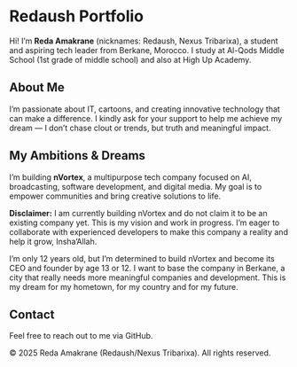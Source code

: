 # Redaush Portfolio

Hi! I’m **Reda Amakrane** (nicknames: Redaush, Nexus Tribarixa), a student and aspiring tech leader from Berkane, Morocco. I study at Al-Qods Middle School (1st grade of middle school) and also at High Up Academy.

## About Me

I’m passionate about IT, cartoons, and creating innovative technology that can make a difference. I kindly ask for your support to help me achieve my dream — I don’t chase clout or trends, but truth and meaningful impact.

## My Ambitions & Dreams

I’m building **nVortex**, a multipurpose tech company focused on AI, broadcasting, software development, and digital media. My goal is to empower communities and bring creative solutions to life.

**Disclaimer:** I am currently building nVortex and do not claim it to be an existing company yet. This is my vision and work in progress. I’m eager to collaborate with experienced developers to make this company a reality and help it grow, Insha’Allah.

I’m only 12 years old, but I’m determined to build nVortex and become its CEO and founder by age 13 or 12. I want to base the company in Berkane, a city that really needs more meaningful companies and development. This is my dream for my hometown, for my country and for my future.

## Contact

Feel free to reach out to me via GitHub.

© 2025 Reda Amakrane (Redaush/Nexus Tribarixa). All rights reserved.
